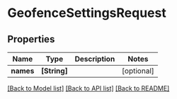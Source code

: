 # GeofenceSettingsRequest

## Properties
Name | Type | Description | Notes
------------ | ------------- | ------------- | -------------
**names** | **[String]** |  | [optional] 

[[Back to Model list]](../README.md#documentation-for-models) [[Back to API list]](../README.md#documentation-for-api-endpoints) [[Back to README]](../README.md)


